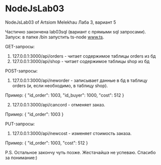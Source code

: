 # NodeJsLab03
NodeJsLab03 of Artsiom Melekhau
Лаба 3, вариант 5

Частично закончена lab03sql (вариант с прямыми sql запросами).
Запуск: в папке /bin запустить ts-node www.ts.

GET-запросы:
1) 127.0.0.1:3000/api/orders        - читает содержимое таблицы orders из бд
2) 127.0.0.1:3000/api/shop          - читает содержимое таблицы shop из бд

POST-запросы:
1) 127.0.0.1:3000/api/neworder - записывает данные в бд в таблицу orders (и, если необходимо, в таблицу shop).

Пример:
{
	"id_order": 1003,
	"id_buyer": 1000,
	"cost": 512
}

2) 127.0.0.1:3000/api/cancord - отменяет заказ.

Пример:
{
	"id_order": 1003
}

PUT-запросы:
1) 127.0.0.1:3000/api/newcost - изменяет стоимость заказа.

Пример:
{
	"id_order": 1003,
	"cost": 512
}

P.S. Остальное закончу чуть позже. Жестачайшэ не успеваю. Спасибо за понимание:)



